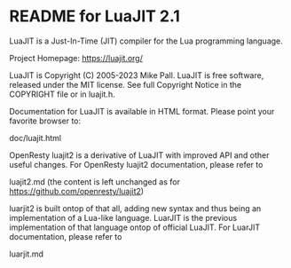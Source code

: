 # README for LuaJIT 2.1

LuaJIT is a Just-In-Time (JIT) compiler for the Lua programming language.

Project Homepage: https://luajit.org/

LuaJIT is Copyright (C) 2005-2023 Mike Pall.
LuaJIT is free software, released under the MIT license.
See full Copyright Notice in the COPYRIGHT file or in luajit.h.

Documentation for LuaJIT is available in HTML format.
Please point your favorite browser to:

 doc/luajit.html

OpenResty luajit2 is a derivative of LuaJIT with improved API and other useful changes.
For OpenResty luajit2 documentation, please refer to

 luajit2.md		(the content is left unchanged as for https://github.com/openresty/luajit2)

luarjit2 is built ontop of that all, adding new syntax and thus being an implementation of a Lua-like language.
LuarJIT is the previous implementation of that language ontop of official LuaJIT.
For LuarJIT documentation, please refer to

 luarjit.md

